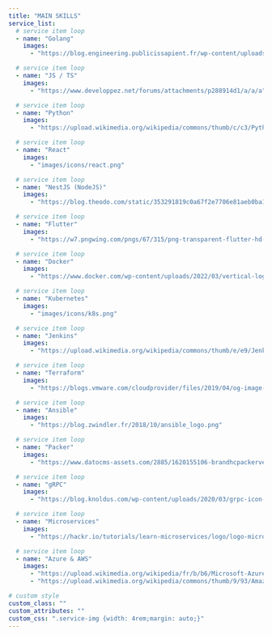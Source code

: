 ```yaml
---
title: "MAIN SKILLS"
service_list:
  # service item loop
  - name: "Golang"
    images:
      - "https://blog.engineering.publicissapient.fr/wp-content/uploads/2016/10/gopher.png"

  # service item loop
  - name: "JS / TS"
    images:
      - "https://www.developpez.net/forums/attachments/p288914d1/a/a/a"

  # service item loop
  - name: "Python"
    images:
      - "https://upload.wikimedia.org/wikipedia/commons/thumb/c/c3/Python-logo-notext.svg/1200px-Python-logo-notext.svg.png"

  # service item loop
  - name: "React"
    images:
      - "images/icons/react.png"

  # service item loop
  - name: "NestJS (NodeJS)"
    images:
      - "https://blog.theodo.com/static/353291819c0a67f2e7706e81aeb0ba10/50383/nest_logo.png"

  # service item loop
  - name: "Flutter"
    images:
      - "https://w7.pngwing.com/pngs/67/315/png-transparent-flutter-hd-logo-thumbnail.png"

  # service item loop
  - name: "Docker"
    images:
      - "https://www.docker.com/wp-content/uploads/2022/03/vertical-logo-monochromatic.png"

  # service item loop
  - name: "Kubernetes"
    images:
      - "images/icons/k8s.png"

  # service item loop
  - name: "Jenkins"
    images:
      - "https://upload.wikimedia.org/wikipedia/commons/thumb/e/e9/Jenkins_logo.svg/1200px-Jenkins_logo.svg.png"

  # service item loop
  - name: "Terraform"
    images:
      - "https://blogs.vmware.com/cloudprovider/files/2019/04/og-image-8b3e4f7d-blog-aspect-ratio.png"

  # service item loop
  - name: "Ansible"
    images:
      - "https://blog.zwindler.fr/2018/10/ansible_logo.png"

  # service item loop
  - name: "Packer"
    images:
      - "https://www.datocms-assets.com/2885/1620155106-brandhcpackerverticalcolor.svg"

  # service item loop
  - name: "gRPC"
    images:
      - "https://blog.knoldus.com/wp-content/uploads/2020/03/grpc-icon-color.png"

  # service item loop
  - name: "Microservices"
    images:
      - "https://hackr.io/tutorials/learn-microservices/logo/logo-microservices?ver=1557508246"

  # service item loop
  - name: "Azure & AWS"
    images:
      - "https://upload.wikimedia.org/wikipedia/fr/b/b6/Microsoft-Azure.png"
      - "https://upload.wikimedia.org/wikipedia/commons/thumb/9/93/Amazon_Web_Services_Logo.svg/1280px-Amazon_Web_Services_Logo.svg.png"

# custom style
custom_class: ""
custom_attributes: ""
custom_css: ".service-img {width: 4rem;margin: auto;}"
---
```

